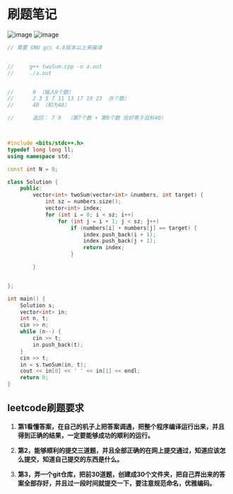 # 刷题笔记
![image](https://github.com/minxin126/building-development-environment/raw/master/Picture/Image1.png)
![image](https://github.com/minxin126/building-development-environment/raw/master/Picture/Image2.png)
```c++
// 需要 GNU gcc 4.8版本以上来编译


//     g++ twoSum.cpp -o a.out
//     ./a.out


//      9 （输入9个数）
//      2 3 5 7 11 13 17 19 23 （9个数）
//      40 （和为40）

//      返回： 7 9  （第7个数 + 第9个数 恰好等于目标40）



#include <bits/stdc++.h>
typedef long long ll;
using namespace std;

const int N = 0;

class Solution {
    public:
        vector<int> twoSum(vector<int> &numbers, int target) {
            int sz = numbers.size();
            vector<int> index;
            for (int i = 0; i < sz; i++)
                for (int j = i + 1; j < sz; j++)
                    if (numbers[i] + numbers[j] == target) {
                        index.push_back(i + 1);
                        index.push_back(j + 1);
                        return index;
                    }

        }


};

int main() {
    Solution s;
    vector<int> in;
    int n, t;
    cin >> n;
    while (n--) {
        cin >> t;
        in.push_back(t);
    }
    cin >> t;
    in = s.twoSum(in, t);
    cout << in[0] << ' ' << in[1] << endl;
    return 0;
}
```
## leetcode刷题要求

1. **第1看懂答案，在自己的机子上把答案调通，把整个程序编译运行出来，并且得到正确的结果，一定要能够成功的顺利的运行。**

2. **第2，能够顺利的提交三道题，并且全部正确的在网上提交通过，知道应该怎么提交，知道自己提交的东西是什么。**
3. **第3，弄一个git仓库，把前30道题，创建成30个文件夹，把自己弄出来的答案全部存好，并且过一段时间就提交一下，要注意规范命名，优雅编码。**
